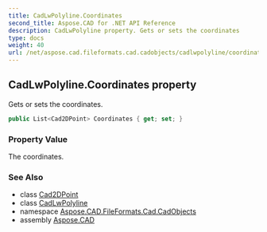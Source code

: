 ```yaml
---
title: CadLwPolyline.Coordinates
second_title: Aspose.CAD for .NET API Reference
description: CadLwPolyline property. Gets or sets the coordinates
type: docs
weight: 40
url: /net/aspose.cad.fileformats.cad.cadobjects/cadlwpolyline/coordinates/
---
```

## CadLwPolyline.Coordinates property

Gets or sets the coordinates.

```csharp
public List<Cad2DPoint> Coordinates { get; set; }
```

### Property Value

The coordinates.

### See Also

* class [Cad2DPoint](../../cad2dpoint/)
* class [CadLwPolyline](../)
* namespace [Aspose.CAD.FileFormats.Cad.CadObjects](../../cadlwpolyline/)
* assembly [Aspose.CAD](../../../)


